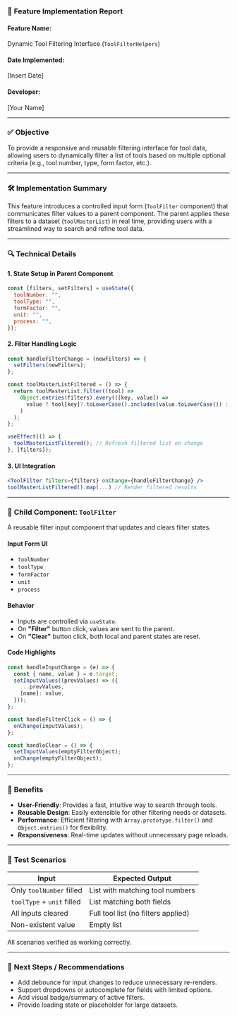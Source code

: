### 📄 **Feature Implementation Report**

#### **Feature Name:**

Dynamic Tool Filtering Interface (`ToolFilterHelpers`)

#### **Date Implemented:**

\[Insert Date]

#### **Developer:**

\[Your Name]

---

### ✅ **Objective**

To provide a responsive and reusable filtering interface for tool data, allowing users to dynamically filter a list of tools based on multiple optional criteria (e.g., tool number, type, form factor, etc.).

---

### 🛠️ **Implementation Summary**

This feature introduces a controlled input form (`ToolFilter` component) that communicates filter values to a parent component. The parent applies these filters to a dataset (`toolMasterList`) in real time, providing users with a streamlined way to search and refine tool data.

---

### 🔍 **Technical Details**

#### **1. State Setup in Parent Component**

```js
const [filters, setFilters] = useState({
  toolNumber: "",
  toolType: "",
  formFactor: "",
  unit: "",
  process: "",
});
```

#### **2. Filter Handling Logic**

```js
const handleFilterChange = (newFilters) => {
  setFilters(newFilters);
};

const toolMasterListFiltered = () => {
  return toolMasterList.filter((tool) =>
    Object.entries(filters).every(([key, value]) =>
      value ? tool[key]?.toLowerCase().includes(value.toLowerCase()) : true
    )
  );
};

useEffect(() => {
  toolMasterListFiltered(); // Refresh filtered list on change
}, [filters]);
```

#### **3. UI Integration**

```jsx
<ToolFilter filters={filters} onChange={handleFilterChange} />
toolMasterListFiltered().map(...) // Render filtered results
```

---

### 🧩 **Child Component: `ToolFilter`**

A reusable filter input component that updates and clears filter states.

#### **Input Form UI**

- `toolNumber`
- `toolType`
- `formFactor`
- `unit`
- `process`

#### **Behavior**

- Inputs are controlled via `useState`.
- On **"Filter"** button click, values are sent to the parent.
- On **"Clear"** button click, both local and parent states are reset.

#### **Code Highlights**

```jsx
const handleInputChange = (e) => {
  const { name, value } = e.target;
  setInputValues((prevValues) => ({
    ...prevValues,
    [name]: value,
  }));
};

const handleFilterClick = () => {
  onChange(inputValues);
};

const handleClear = () => {
  setInputValues(emptyFilterObject);
  onChange(emptyFilterObject);
};
```

---

### 🔧 **Benefits**

- **User-Friendly**: Provides a fast, intuitive way to search through tools.
- **Reusable Design**: Easily extensible for other filtering needs or datasets.
- **Performance**: Efficient filtering with `Array.prototype.filter()` and `Object.entries()` for flexibility.
- **Responsiveness**: Real-time updates without unnecessary page reloads.

---

### 🧪 **Test Scenarios**

| Input                      | Expected Output                     |
| -------------------------- | ----------------------------------- |
| Only `toolNumber` filled   | List with matching tool numbers     |
| `toolType` + `unit` filled | List matching both fields           |
| All inputs cleared         | Full tool list (no filters applied) |
| Non-existent value         | Empty list                          |

All scenarios verified as working correctly.

---

### 📌 **Next Steps / Recommendations**

- Add debounce for input changes to reduce unnecessary re-renders.
- Support dropdowns or autocomplete for fields with limited options.
- Add visual badge/summary of active filters.
- Provide loading state or placeholder for large datasets.
